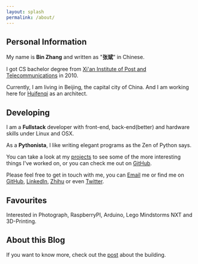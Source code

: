 ```yaml
---
layout: splash
permalink: /about/
---
```


## Personal Information

My name is **Bin Zhang** and written as "**张斌**" in Chinese.

I got CS bachelor degree from [Xi'an Institute of Post and Telecommunications][1] in 2010.

Currently, I am living in Beijing, the capital city of China. And I am working here for [Huifenqi][2] as an architect.

## Developing

I am a __Fullstack__ developer with front-end, back-end(better) and hardware skills under Linux and OSX.

As a __Pythonista__, I like writing elegant programs as the Zen of Python says.

You can take a look at my [projects][3] to see some of the more interesting things I've worked on, or you can check me out on [GitHub][4].

Please feel free to get in touch with me, you can [Email][5] me or find me on [GitHub][6], [LinkedIn][7], [Zhihu][8] or even [Twitter][9].

## Favourites

Interested in Photograph, RaspberryPI, Arduino, Lego Mindstorms NXT and 3D-Printing.

## About this Blog

If you want to know more, check out the [post][11] about the building.

[1]:	http://www.xiyou.edu.cn/
[2]:	https://www.huifenqi.com/
[3]:	/projects.html
[4]:	https://github.com/iamsk/
[5]:	mailto:iamsk.info#gmail.com
[6]:	https://github.com/iamsk/
[7]:	https://www.linkedin.com/in/iamsk7
[8]:	http://zhi.hu/sk
[9]:	https://twitter.com/iamsk7
[11]:	/blog-based-on-github/
